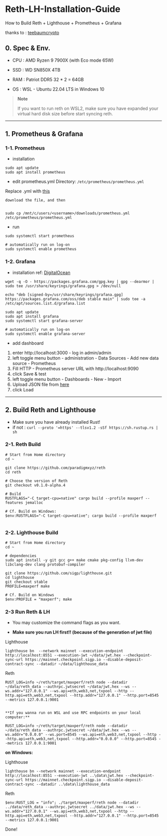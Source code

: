 # Reth-LH-Installation-Guide
How to Build Reth + Lighthouse + Prometheus + Grafana

thanks to : [teebaumcrypto](https://gist.github.com/teebaumcrypto/5c7a30ae9f25d3f628100188149b1fb1)

## 0. Spec & Env.
- CPU : AMD Ryzen 9 7900X (with Eco mode 65W)
- SSD : WD SN850X 4TB
- RAM : Patriot DDR5 32 * 2 = 64GB

- OS : WSL - Ubuntu 22.04 LTS in Windows 10

> **Note**
> 
> If you want to run reth on WSL2, make sure you have expanded your virtual hard disk size before start syncing reth.



---
## 1. Prometheus & Grafana

### 1-1. Prometheus
- installation
```
sudo apt update
sudo apt install prometheus
```

- edit prometheus.yml
Directory: ```/etc/prometheus/prometheus.yml```

Replace .yml with [this](https://github.com/paradigmxyz/reth/blob/main/etc/prometheus/prometheus.yml)

```
download the file, and then


sudo cp /mnt/c/users/<username>/downloads/prometheus.yml /etc/prometheus/prometheus.yml
```

- run
```
sudo systemctl start prometheus

# automatically run on log-on
sudo systemctl enable prometheus
```

### 1-2. Grafana
- installation
ref: [DigitalOcean](https://www.digitalocean.com/community/tutorials/how-to-install-and-secure-grafana-on-ubuntu-22-04)
```
wget -q -O - https://packages.grafana.com/gpg.key | gpg --dearmor | sudo tee /usr/share/keyrings/grafana.gpg > /dev/null

echo "deb [signed-by=/usr/share/keyrings/grafana.gpg] https://packages.grafana.com/oss/deb stable main" | sudo tee -a /etc/apt/sources.list.d/grafana.list

sudo apt update
sudo apt install grafana
sudo systemctl start grafana-server

# automatically run on log-on
sudo systemctl enable grafana-server
```

- add dashboard
1. enter http://localhost:3000 - log in admin/admin
2. left toggle menu button - administration - Data Sources - Add new data source - Prometheus
3. Fill HTTP - Prometheus server URL with http://localhost:9090
4. click Save & test
5. left toggle menu button - Dashboards - New - Import
6. Upload JSON file from [here](https://github.com/paradigmxyz/reth/blob/main/etc/grafana/dashboards/overview.json)
7. click Load

---

## 2. Build Reth and Lighthouse

- Make sure you have already installed Rust!
- if not : ```curl --proto '=https' --tlsv1.2 -sSf https://sh.rustup.rs | sh```

### 2-1. Reth Build

```
# Start from Home directory
cd ~

git clone https://github.com/paradigmxyz/reth
cd reth

# Choose the version of Reth
git checkout v0.1.0-alpha.4

# Build
RUSTFLAGS="-C target-cpu=native" cargo build --profile maxperf --features jemalloc

# Cf. Build on Windows:
$env:RUSTFLAGS="-C target-cpu=native"; cargo build --profile maxperf


```

### 2-2. Lighthouse Build
```
# Start from Home directory
cd ~

# dependencies
sudo apt install -y git gcc g++ make cmake pkg-config llvm-dev libclang-dev clang protobuf-compiler

git clone https://github.com/sigp/lighthouse.git
cd lighthouse
git checkout stable
PROFILE=maxperf make

# Cf. Build on Windows
$env:PROFILE = "maxperf"; make

```

### 2-3 Run Reth & LH
- You may customize the command flags as you want.
  
- **Make sure you run LH first!! (because of the generation of jwt file)**

Lighthouse
```
lighthouse bn  --network mainnet --execution-endpoint http://localhost:8551 --execution-jwt ~/data/jwt.hex --checkpoint-sync-url https://mainnet.checkpoint.sigp.io --disable-deposit-contract-sync --datadir ~/data/lighthouse_data
```

Reth
```
RUST_LOG=info ~/reth/target/maxperf/reth node --datadir ~/data/reth_data --authrpc.jwtsecret ~/data/jwt.hex --ws --ws.addr="127.0.0.1" --ws.api=eth,web3,net,txpool --http --http.api=eth,web3,net,txpool --http.addr="127.0.0.1" --http.port=8545 --metrics 127.0.0.1:9001


**If you wanna run on WSL and use RPC endpoints on your local computer:**

RUST_LOG=info ~/reth/target/maxperf/reth node --datadir ~/data/reth_data --authrpc.jwtsecret ~/data/jwt.hex --ws --ws.addr="0.0.0.0" --ws.port=8545 --ws.api=eth,web3,net,txpool --http --http.api=eth,web3,net,txpool --http.addr="0.0.0.0" --http.port=8545 --metrics 127.0.0.1:9001
```

**on Windows:**

Lighthouse
```
lighthouse bn --network mainnet --execution-endpoint http://localhost:8551 --execution-jwt ..\data\jwt.hex --checkpoint-sync-url https://mainnet.checkpoint.sigp.io --disable-deposit-contract-sync --datadir ..\data\lighthouse_data
```

Reth
```
$env:RUST_LOG = "info"; ./target/maxperf/reth node --datadir ../data/reth_data --authrpc.jwtsecret ../data/jwt.hex --ws --ws.addr="127.0.0.1" --ws.api=eth,web3,net,txpool --http --http.api=eth,web3,net,txpool --http.addr="127.0.0.1" --http.port=8545 --metrics 127.0.0.1:9001
```
 
Done!
